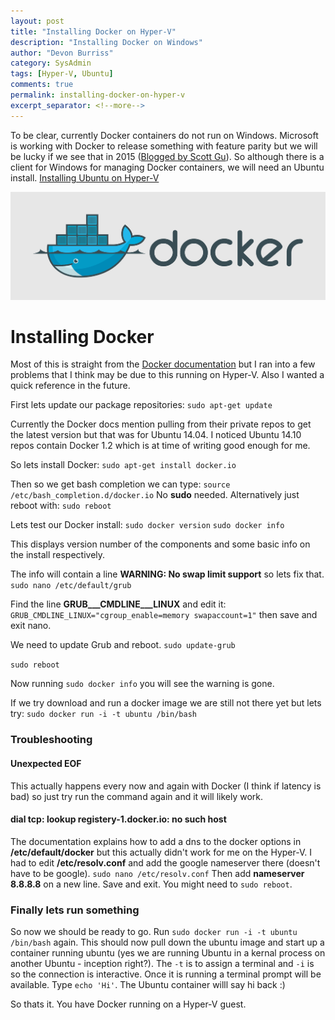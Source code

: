 ```yaml
---
layout: post
title: "Installing Docker on Hyper-V"
description: "Installing Docker on Windows"
author: "Devon Burriss"
category: SysAdmin
tags: [Hyper-V, Ubuntu]
comments: true
permalink: installing-docker-on-hyper-v
excerpt_separator: <!--more-->
---
```


To be clear, currently Docker containers do not run on Windows. Microsoft is working with Docker to release something with feature parity but we will be lucky if we see that in 2015 ([Blogged by Scott Gu](http://weblogs.asp.net/scottgu/docker-and-microsoft-integrating-docker-with-windows-server-and-microsoft-azure)). So although there is a client for Windows for managing Docker containers, we will need an Ubuntu install. [Installing Ubuntu on Hyper-V](http://devonburriss.me/installing-ubuntu-on-hyper-v/)

![Docker logo](/img/posts/2015/large_h.png)
<!--more-->

# Installing Docker

Most of this is straight from the [Docker documentation](https://docs.docker.com/installation/ubuntulinux/) but I ran into a few problems that I think may be due to this running on Hyper-V. Also I wanted a quick reference in the future.

First lets update our package repositories:
`sudo apt-get update`

Currently the Docker docs mention pulling from their private repos to get the latest version but that was for Ubuntu 14.04. I noticed Ubuntu 14.10 repos contain Docker 1.2 which is at time of writing good enough for me.

So lets install Docker:
`sudo apt-get install docker.io`

Then so we get bash completion we can type:
`source /etc/bash_completion.d/docker.io`
No **sudo** needed. Alternatively just reboot with:
`sudo reboot`

Lets test our Docker install:
`sudo docker version`
`sudo docker info`

This displays version number of the components and some basic info on the install respectively.

The info will contain a line **WARNING: No swap limit support** so lets fix that.
`sudo nano /etc/default/grub`

Find the line **GRUB___CMDLINE___LINUX** and edit it:
`GRUB_CMDLINE_LINUX="cgroup_enable=memory swapaccount=1"` then save and exit nano.

We need to update Grub and reboot.
`sudo update-grub`

`sudo reboot`

Now running `sudo docker info` you will see the warning is gone.

If we try download and run a docker image we are still not there yet but lets try:
`sudo docker run -i -t ubuntu /bin/bash`

### Troubleshooting

#### Unexpected EOF
This actually happens every now and again with Docker (I think if latency is bad) so just try run the command again and it will likely work.

#### dial tcp: lookup registery-1.docker.io: no such host
The documentation explains how to add a dns to the docker options in **/etc/default/docker** but this actually didn't work for me on the Hyper-V. I had to edit **/etc/resolv.conf** and add the google nameserver there (doesn't have to be google).
`sudo nano /etc/resolv.conf`
Then add **nameserver 8.8.8.8** on a new line. Save and exit.
You might need to `sudo reboot`.

### Finally lets run something
So now we should be ready to go. Run
`sudo docker run -i -t ubuntu /bin/bash` again.
This should now pull down the ubuntu image and start up a container running ubuntu (yes we are running Ubuntu in a kernal process on another Ubuntu - inception right?).
The `-t` is to assign a terminal and `-i` is so the connection is interactive. 
Once it is running a terminal prompt will be available. Type `echo 'Hi'`. The Ubuntu container willl say hi back :)

So thats it. You have Docker running on a Hyper-V guest.

